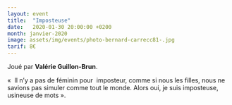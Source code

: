 ```yaml
---
layout: event
title:  "Imposteuse"
date:   2020-01-30 20:00:00 +0200
month: janvier-2020
image: assets/img/events/photo-bernard-carrecc81-.jpg
tarif: 8€
---
```


Joué par **Valérie Guillon-Brun**.

«  Il n’y a pas de féminin pour  imposteur, comme si nous les filles, nous ne savions pas simuler comme tout le monde. Alors oui, je suis imposteuse, usineuse de mots ».